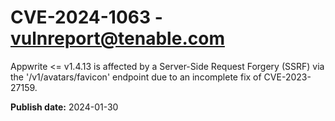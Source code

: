 # CVE-2024-1063 - vulnreport@tenable.com

Appwrite <= v1.4.13 is affected by a Server-Side Request Forgery (SSRF) via the '/v1/avatars/favicon' endpoint due to an incomplete fix of CVE-2023-27159.


**Publish date:** 2024-01-30
